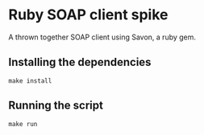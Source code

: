 # Ruby SOAP client spike

A thrown together SOAP client using Savon, a ruby gem.

## Installing the dependencies

`make install`

## Running the script

`make run`
